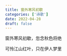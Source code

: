 ```yaml
---
title: 窗外寒风初歇
categories: ['诗歌']
date: 2022-04-28
draft: false
---
```


窗外寒风初歇，忽念秋色将绝

可怜江山红叶，只在伊人梦里